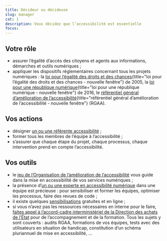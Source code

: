 ```yaml
---
title: Décideur ou décideuse
slug: manager
cat: 1
description: Vous décidez que l’accessibilité est essentielle
focus: 
---
```


## Votre rôle

* assurer l’égalité d’accès des citoyens et agents aux informations, démarches et outils numériques ;
* appliquer les dispositifs réglementaires concernant tous les projets numériques : la [loi pour l’égalité des droits et des chances](https://www.legifrance.gouv.fr/affichTexteArticle.do?idArticle=LEGIARTI000037388867&cidTexte=LEGITEXT000006051257){title="loi pour l’égalité des droits et des chances - nouvelle fenêtre"}  de 2005, la [loi pour une république numérique](https://www.legifrance.gouv.fr/jorf/id/JORFTEXT000033202746/){title="loi pour une république numérique - nouvelle fenêtre"}  de 2016, le [référentiel général d’amélioration de l’accessibilité](https://www.numerique.gouv.fr/publications/rgaa-accessibilite/){title="référentiel général d’amélioration de l’accessibilité - nouvelle fenêtre"} (RGAA). 

## Vos actions

* désigner [un ou une référente accessibilité](../referent/) ;
* former tous les membres de l’équipe à l’accessibilité ;
* s’assurer que chaque étape du projet, chaque processus, chaque intervention prend en compte l’accessibilité.

## Vos outils

* le [jeu de l’Organisation de l’amélioration de l’accessibilité](../../jeu-de-oaa/) vous guide dans la mise en accessibilité de vos services numériques ;
* la présence d’[un ou une experte en accessibilité numérique](../expert/) dans une équipe est précieuse : pour sensibiliser et former les équipes, optimiser les processus, faire des revues de code ;
* il existe quelques [sensibilisations](/formations/) gratuites et en ligne ;
* si vous n’avez pas les ressources nécessaires en interne pour le faire, [faites appel à l’accord-cadre interministériel de la Direction des achats de l’État](../../accord-cadre-dae/) pour de l’accompagnement et de la formation. Tous les sujets y sont couverts : audits RGAA, formations de vos équipes, tests avec des utilisateurs en situation de handicap, constitution d’un schéma pluriannuel de mise en accessibilité, …